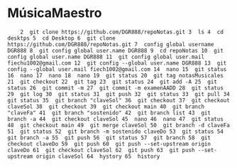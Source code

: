 # MúsicaMaestro
``    2  git clone https://github.com/DGR888/repoNotas.git
    3  ls
    4  cd desktps
    5  cd Desktop
    6  git clone https://github.com/DGR888/repoNotas.git
    7  config global username DGR888
    8  git config global user.name DGR888
    9  cd repoNotas
   10  git config global user.name DGR888
   11  git config global user.mail fiechu1002@gmail.com
   12  git config --global user.name DGR888
   13  git config --global user.mail fiech1002@gmail.com
   14  nano
   15  git status
   16  nano
   17  nano
   18  nano
   19  git status
   20  git tag notasMusicales
   21  git checkout
   22  git tag
   23  git status
   24  git add -A
   25  git status
   26  git commit -m
   27  git commit -m examenAADD
   28  git status
   29  git log
   30  git status
   31  git push
   32  git status
   33  git pull
   34  git status
   35  git branch "claveSol"
   36  git checkout
   37  git checkout claveSol
   38  git checkout
   39  git checkout main
   40  git branch "claveFa"
   41  git branch "sostenido"
   42  git branch list
   43  git branch -a
   44  git checkout claveSol
   45  nano
   46  nano
   47  git status
   48  git checkout main
   49  git merge claveSol
   50  git branch -d claveFa
   51  git status
   52  git branch -m sostenido claveDo
   53  git status
   54  git branch -a
   55  git push
   56  git status
   57  git branch
   58  git checkout claveDo
   59  git push
   60  git push --set-upstream origin claveDo
   61  git checkout claveSol
   62  git push
   63  git push --set-upstream origin claveSol
   64  hystory
   65  history``
